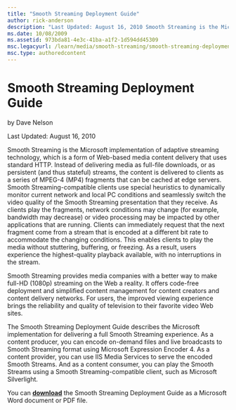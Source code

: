 ```yaml
---
title: "Smooth Streaming Deployment Guide"
author: rick-anderson
description: "Last Updated: August 16, 2010 Smooth Streaming is the Microsoft implementation of adaptive streaming technology, which is a form of Web-based media content d..."
ms.date: 10/08/2009
ms.assetid: 973bda81-4e3c-41ba-a1f2-1d594dd45309
msc.legacyurl: /learn/media/smooth-streaming/smooth-streaming-deployment-guide
msc.type: authoredcontent
---
```

Smooth Streaming Deployment Guide
====================
by Dave Nelson

Last Updated: August 16, 2010

Smooth Streaming is the Microsoft implementation of adaptive streaming technology, which is a form of Web-based media content delivery that uses standard HTTP. Instead of delivering media as full-file downloads, or as persistent (and thus stateful) streams, the content is delivered to clients as a series of MPEG-4 (MP4) fragments that can be cached at edge servers. Smooth Streaming-compatible clients use special heuristics to dynamically monitor current network and local PC conditions and seamlessly switch the video quality of the Smooth Streaming presentation that they receive. As clients play the fragments, network conditions may change (for example, bandwidth may decrease) or video processing may be impacted by other applications that are running. Clients can immediately request that the next fragment come from a stream that is encoded at a different bit rate to accommodate the changing conditions. This enables clients to play the media without stuttering, buffering, or freezing. As a result, users experience the highest-quality playback available, with no interruptions in the stream.

Smooth Streaming provides media companies with a better way to make full-HD (1080p) streaming on the Web a reality. It offers code-free deployment and simplified content management for content creators and content delivery networks. For users, the improved viewing experience brings the reliability and quality of television to their favorite video Web sites.

The Smooth Streaming Deployment Guide describes the Microsoft implementation for delivering a full Smooth Streaming experience. As a content producer, you can encode on-demand files and live broadcasts to Smooth Streaming format using Microsoft Expression Encoder 4. As a content provider, you can use IIS Media Services to serve the encoded Smooth Streams. And as a content consumer, you can play the Smooth Streams using a Smooth Streaming-compatible client, such as Microsoft Silverlight.

You can **[download](https://go.microsoft.com/?linkid=9737462 "IIS Smooth Streaming Deployment Guide")** the Smooth Streaming Deployment Guide as a Microsoft Word document or PDF file.